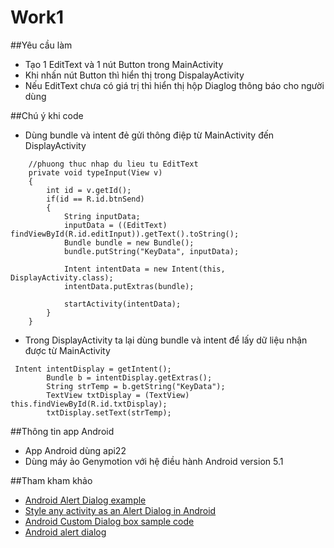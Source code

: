 ﻿# Work1
##Yêu cầu làm
+ Tạo 1 EditText và 1 nút Button trong MainActivity
+ Khi nhấn nút Button thì hiển thị trong DispalayActivity
+ Nếu EditText chưa có giá trị thì hiển thị hộp Diaglog thông báo cho người dùng

##Chú ý khi code
+ Dùng bundle và intent đẻ gửi thông điệp từ MainActivity đến DisplayActivity
```
    //phuong thuc nhap du lieu tu EditText
    private void typeInput(View v)
    {
        int id = v.getId();
        if(id == R.id.btnSend)
        {
            String inputData;
            inputData = ((EditText) findViewById(R.id.editInput)).getText().toString();
            Bundle bundle = new Bundle();
            bundle.putString("KeyData", inputData);

            Intent intentData = new Intent(this, DisplayActivity.class);
            intentData.putExtras(bundle);

            startActivity(intentData);
        }
    }
```

+ Trong  DisplayActivity ta lại dùng bundle và intent để lấy dữ liệu nhận được từ MainActivity
```
 Intent intentDisplay = getIntent();
        Bundle b = intentDisplay.getExtras();
        String strTemp = b.getString("KeyData");
        TextView txtDisplay = (TextView) this.findViewById(R.id.txtDisplay);
        txtDisplay.setText(strTemp);
```

##Thông tin app Android 
+ App Android dùng api22 
+ Dùng máy ảo Genymotion với hệ điều hành Android version 5.1

##Tham kham khảo
+ [Android Alert Dialog example](http://www.mkyong.com/android/android-alert-dialog-example/)
+ [Style any activity as an Alert Dialog in Android](http://www.codeproject.com/Tips/623446/Style-Any-Activity-as-an-Alert-Dialog-in-Android)
+ [Android Custom Dialog box sample code](http://www.mysamplecode.com/2011/06/android-custom-dialog-box-sample-code.html)
+ [Android alert dialog](http://www.tutorialspoint.com/android/android_alert_dialoges.htm)
